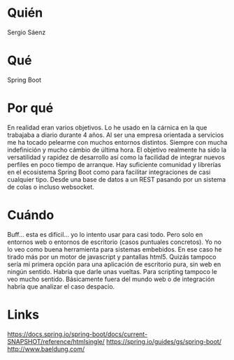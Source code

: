# Quién
Sergio Sáenz

# Qué
Spring Boot

# Por qué
En realidad eran varios objetivos. Lo he usado en la cárnica en la que trabajaba a diario durante 4 años.
Al ser una empresa orientada a servicios me ha tocado pelearme con muchos entornos distintos. Siempre con mucha indefinición y mucho cámbio de última hora.
El objetivo realmente ha sido la versatilidad y rapidez de desarrollo así como la facilidad de integrar nuevos perfiles en poco tiempo de arranque. Hay suficiente comunidad y librerías en el ecosistema Spring Boot como para facilitar integraciones de casi cualquier tipo. Desde una base de datos a un REST pasando por un sistema de colas o incluso websocket.

# Cuándo
Buff... esta es difícil... yo lo intento usar para casi todo. Pero solo en entornos web o entornos de escritorio (casos puntuales concretos).
Yo no lo veo como buena herramienta para sistemas embebidos. En ese caso he tirado más por un motor de javascript y pantallas html5.
Quizás tampoco sería mi primera opción para una aplicación de escritorio pura, sin web en ningún sentido. Habría que darle unas vueltas.
Para scripting tampoco le veo mucho sentido.
Básicamente fuera del mundo web o de integración habría que analizar el caso despacio.

# Links
https://docs.spring.io/spring-boot/docs/current-SNAPSHOT/reference/htmlsingle/
https://spring.io/guides/gs/spring-boot/
http://www.baeldung.com/
